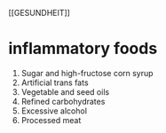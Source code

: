 [[GESUNDHEIT]]
# inflammatory foods
1. Sugar and high-fructose corn syrup
2. Artificial trans fats
3. Vegetable and seed oils
4. Refined carbohydrates
5. Excessive alcohol
6. Processed meat
